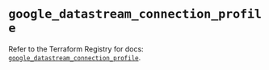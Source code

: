 # `google_datastream_connection_profile`

Refer to the Terraform Registry for docs: [`google_datastream_connection_profile`](https://registry.terraform.io/providers/hashicorp/google/6.32.0/docs/resources/datastream_connection_profile).
